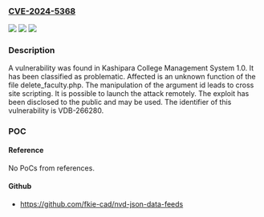 ### [CVE-2024-5368](https://cve.mitre.org/cgi-bin/cvename.cgi?name=CVE-2024-5368)
![](https://img.shields.io/static/v1?label=Product&message=College%20Management%20System&color=blue)
![](https://img.shields.io/static/v1?label=Version&message=%3D%201.0%20&color=brighgreen)
![](https://img.shields.io/static/v1?label=Vulnerability&message=CWE-79%20Cross%20Site%20Scripting&color=brighgreen)

### Description

A vulnerability was found in Kashipara College Management System 1.0. It has been classified as problematic. Affected is an unknown function of the file delete_faculty.php. The manipulation of the argument id leads to cross site scripting. It is possible to launch the attack remotely. The exploit has been disclosed to the public and may be used. The identifier of this vulnerability is VDB-266280.

### POC

#### Reference
No PoCs from references.

#### Github
- https://github.com/fkie-cad/nvd-json-data-feeds

